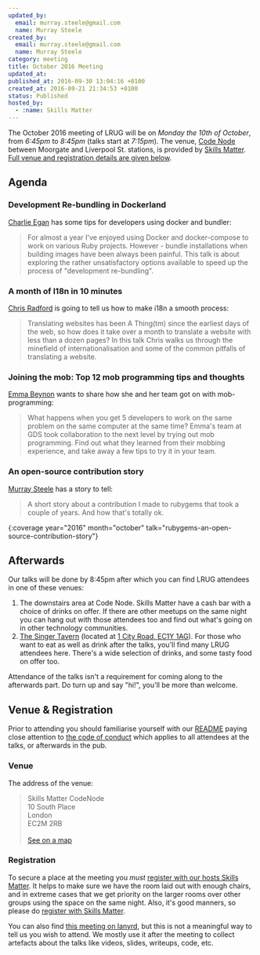 ```yaml
---
updated_by:
  email: murray.steele@gmail.com
  name: Murray Steele
created_by:
  email: murray.steele@gmail.com
  name: Murray Steele
category: meeting
title: October 2016 Meeting
updated_at:
published_at: 2016-09-30 13:04:16 +0100
created_at: 2016-09-21 21:34:53 +0100
status: Published
hosted_by:
  - :name: Skills Matter
---
```


The October 2016 meeting of LRUG will be on *Monday the 10th of October*, from
_6:45pm_ to _8:45pm_ (talks start at _7:15pm_).  The venue, [Code
Node](https://skillsmatter.com/locations/264-skills-matter-codenode) between
Moorgate and Liverpool St. stations, is provided by [Skills
Matter](http://www.skillsmatter.com).  [Full venue and registration details
are given below](#oct16registration).

Agenda
------

### Development Re-bundling in Dockerland

[Charlie Egan](https://twitter.com/charlieegan3) has some tips for developers
using docker and bundler:

> For almost a year I've enjoyed using Docker and docker-compose to work on
> various Ruby projects. However - bundle installations when building images
> have been always been painful. This talk is about exploring the rather
> unsatisfactory options available to speed up the process of "development
> re-bundling".

### A month of I18n in 10 minutes

[Chris Radford](https://twitter.com/chrisradford) is going to tell us how to
make i18n a smooth process:

> Translating websites has been A Thing(tm) since the earliest days of the
> web, so how does it take over a month to translate a website with less
> than a dozen pages? In this talk Chris walks us through the minefield of
> internationalisation and some of the common pitfalls of translating a
> website.

### Joining the mob: Top 12 mob programming tips and thoughts

[Emma Beynon](https://twitter.com/emmabeynon) wants to share how she and
her team got on with mob-programming:

> What happens when you get 5 developers to work on the same problem on the
> same computer at the same time?  Emma's team at GDS took collaboration to
> the next level by trying out mob programming. Find out what they learned
> from their mobbing experience, and take away a few tips to try it in your
> team.

### An open-source contribution story

[Murray Steele](https://twitter.com/hlame) has a story to tell:

> A short story about a contribution I made to rubygems that took a couple
> of years. And how that's totally ok.

{:coverage year="2016" month="october" talk="rubygems-an-open-source-contribution-story"}

Afterwards
----------

Our talks will be done by 8:45pm after which you can find LRUG attendees in one
of these venues:

1. The downstairs area at Code Node.  Skills Matter have a cash bar with a
   choice of drinks on offer.  If there are other meetups on the same night
   you can hang out with those attendees too and find out what's going on in
   other technology communities.
2. [The Singer Tavern](http://singertavern.com/) (located at [1 City Road,
   EC1Y 1AG](https://goo.gl/maps/w9kPu)).  For those who want to eat as well
   as drink after the talks, you'll find many LRUG attendees here.  There's
   a wide selection of drinks, and some tasty food on offer too.

Attendance of the talks isn't a requirement for coming along to the afterwards
part.  Do turn up and say "hi!", you'll be more than welcome.

Venue & Registration <a name="oct16registration">&nbsp;</a>
-----------------------------------------------------------

Prior to attending you should familiarise yourself with our
[README](http://readme.lrug.org/) paying close attention to [the code of
conduct](http://readme.lrug.org/#code-of-conduct) which applies to
all attendees at the talks, or afterwards in the pub.

### Venue

The address of the venue:

> Skills Matter CodeNode<br/>10 South Place<br/>London<br/>EC2M 2RB<br/><br/>[See on a map](https://goo.gl/maps/ONJT4)

### Registration

To secure a place at the meeting you *must* [register with our hosts
Skills Matter](https://skillsmatter.com/meetups/8500-development-re-bundling-in-dockerland-and-a-month-of-i18n-in-10-minutes).  It helps to make sure we have the room laid out
with enough chairs, and in extreme cases that we get priority on the
larger rooms over other groups using the space on the same night.  Also,
it's good manners, so please do [register with Skills
Matter](https://skillsmatter.com/meetups/8500-development-re-bundling-in-dockerland-and-a-month-of-i18n-in-10-minutes).

You can also find [this meeting on lanyrd](http://lanyrd.com/2016/lrug-october/),
but this is not a meaningful way to tell us you wish to attend.  We mostly
use it after the meeting to collect artefacts about the talks like videos,
slides, writeups, code, etc.
